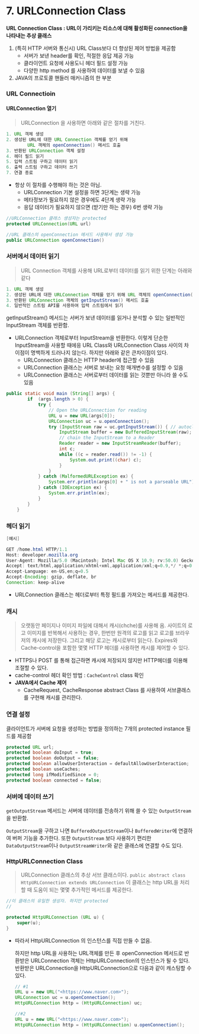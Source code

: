 # 7. URLConnection Class



**URL Connection Class : URL이 가리키는 리소스에 대해 활성화된 connection을 나타내는 추상 클래스**

1. (특히 HTTP 서버와 통신시) URL Class보다 더 향상된 제어 방법을 제공함
   * 서버가 보낸 header를 확인, 적절한 응답 제공 가능
   * 클라이언트 요청에 사용도니 헤더 필드 설정 가능
   * 다양한 http method 를 사용하여 데이터를 보낼 수 있음
2. JAVA의 프로토콜 핸들러 매커니즘의 한 부분





### URL Connectioin

#### URLConnection 열기

> URLConnection 을 사용하면 아래와 같은 절차를 거친다.

```java
1. URL 객체 생성
2. 생성된 URL에 대한 URL Connection 객체를 얻기 위해 
		URL 객체의 openConnection() 메서드 호출
3. 반환된 URLConnection 객체 설정
4. 헤더 필드 읽기
5. 입력 스트림 구하고 데이터 읽기
6. 출력 스트림 구하고 데이터 쓰기
7. 연결 종료
```

* 항상 이 절차를 수행해야 하는 것은 아님.
  * URLConnection 기본 설정을 하면 3단계는 생략 가능
  * 메타정보가 필요하지 않은 경우에도 4단계 생략 가능
  * 응답 데이터가 필요하지 않으면 (받기만 하는 경우) 6번 생략 가능

```java
//URLConnection 클래스 생성자는 protected
protected URLConnection(URL url) 

//URL 클래스의 openConnection 메서드 사용해서 생성 가능
public URLConnection openConnection()
```



### 서버에서 데이터 읽기

> URL Connection 객체를 사용해 URL로부터 데이터를 읽기 위한 단계는 아래와 같다

```java
1. URL 객체 생성
2. 생성된 URL에 대한 URLConnection 객체를 얻기 위해 URL 객체의 openConnection()메서드 호출
3. 반환된 URLConnection 객체의 getInputStream() 메서드 호출
4. 일반적인 스트림 API를 사용하여 입력 스트림에서 읽기
```

getInputStream() 메서드는 서버가 보낸 데이터를 읽거나 분석할 수 있는 일반적인 InputStream 객체를 반환함.

* URLConnection 객체로부터 InputStream을 반환한다. 이렇게 단순한 InputStream을 사용할 때에응 URL Class와 URLConnection Class 사이의 차이점이 명백하게 드러나지 않는다. 하지만 아래와 같은 큰차이점이 있다.
  * URLConnection 클래스는 HTTP header에 접근할 수 있음
  * URLConnection 클래스는 서버로 보내는 요청 매개변수를 설정할 수 있음
  * URLConnection 클래스는 서버로부터 데이터를 읽는 것뿐만 아니라 쓸 수도 있음

```java
public static void main (String[] args) {
        if  (args.length > 0) {
            try {
                // Open the URLConnection for reading
                URL u = new URL(args[0]);
                URLConnection uc = u.openConnection();
                try (InputStream raw = uc.getInputStream()) { // autoclose
                    InputStream buffer = new BufferedInputStream(raw);
                    // chain the InputStream to a Reader
                    Reader reader = new InputStreamReader(buffer);
                    int c;
                    while ((c = reader.read()) != -1) {
                        System.out.print((char) c);
                    }
                }
            } catch (MalformedURLException ex) {
                System.err.println(args[0] + " is not a parseable URL");
            } catch (IOException ex) {
                System.err.println(ex);
            }
        }
    }
```





### 헤더 읽기

```java
[예시]

GET /home.html HTTP/1.1
Host: developer.mozilla.org
User-Agent: Mozilla/5.0 (Macintosh; Intel Mac OS X 10.9; rv:50.0) Gecko/20100101 Firefox/50.0
Accept: text/html,application/xhtml+xml,application/xml;q=0.9,*/ *;q=0.8
Accept-Language: en-US,en;q=0.5
Accept-Encoding: gzip, deflate, br
Connection: keep-alive
```

* URLConnection 클래스는 헤더로부터 특정 필드를 가져오는 메서드를 제공한다.

####

### 캐시

> 오랫동안 페이지나 이미지 파일에 대해서 캐시(chche)를 사용해 옴. 사이트의 로고 이미지를 반복해서 사용하는 경우, 한번만 원격의 로고를 읽고 로고를 브라우저의 캐시에 저장한다. 그리고 해당 로고는 캐시로부터 읽는다. Expires와 Cache-control을 포함한 몇몇 HTTP 헤더를 사용하면 캐시를 제어할 수 있다.

* HTTPS나 POST 를 통해 접근하면 캐시에 저장되지 않지만 HTTP헤더를 이용해 조절할 수 있다.
* cache-control 헤더 확인 방법 : `CacheControl` class 확인
* **JAVA에서 Cache 제어**
  * CacheRequest, CacheResponse abstract Class 를 사용하여 서브클래스를 구현해 캐시를 관리한다.

####

### 연결 설정

클라이언트가 서버에 요청을 생성하는 방법을 정의하는 7개의 protected instance 필드를 제공함

```java
protected URL url;
protected boolean doInput = true;
protected boolean doOutput = false;
protected boolean allowUserInteraction = defaultAllowUserInteraction;
protected boolean useCaches;
protected long ifModifiedSince = 0;
protected boolean connected = false;
```

####

### 서버에 데이터 쓰기

`getOutputStream` 메서드는 서버에 데이터를 전송하기 위해 쓸 수 있는 `OutputStream` 을 반환함.

`OutputStream`을 구하고 나면 `BufferedOutputStream`이나 `BufferedWriter`에 연결하여 버퍼 기능을 추가한다. 또한 `OutputStream` 보다 사용하기 편리한 `DataOutputStream`이나 `OutputStreamWriter`와 같은 클래스에 연결할 수도 있다.

####



### HttpURLConnection Class

> URLConnection 클래스의 추상 서브 클래스이다. `public abstract class HttpURLConnection extends URLConnection` 이 클래스는 http URL을 처리할 때 도움이 되는 몇몇 추가적인 메서드를 제공한다.

```java
//이 클래스의 유일한 생성자. 하지만 protected
//

protected HttpURLConnection (URL u) {
    super(u);
}
```

*   따라서 HttpURLConnection 의 인스턴스를 직접 만들 수 없음.

    하지만 http URL을 사용하는 URL객체를 만든 후 openConnection 메서드로 반환받은 URLConnection 객체는 HttpURLConnection의 인스턴스가 될 수 있다. 반환받은 URLConnection을 HttpURLConnection으로 다음과 같이 캐스팅할 수 있다.

    ```java
    // #1
    URL u = new URL("<https://www.naver.com>");
    URLConnection uc = u.openConnection();
    HttpURLConnection http = (HttpURLConnection) uc;

    //#2
    URL u = new URL("<https://www.naver.com>");
    HttpURLConnection http = (HttpURLConnection) u.openConnection();
    ```
